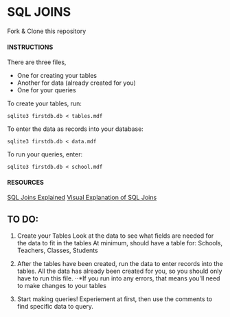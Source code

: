 # SQL JOINS
Fork & Clone this repository

#### INSTRUCTIONS

There are three files,
 * One for creating your tables
 * Another for data (already created for you)
 * One for your queries


To create your tables, run:

	sqlite3 firstdb.db < tables.mdf

To enter the data as records into your database:

    sqlite3 firstdb.db < data.mdf

To run your queries, enter:

	sqlite3 firstdb.db < school.mdf


#### RESOURCES 
[SQL Joins Explained](http://www.sql-join.com/)
[Visual Explanation of SQL Joins](http://blog.codinghorror.com/a-visual-explanation-of-sql-joins/)


## TO DO:

1. Create your Tables
Look at the data to see what fields are needed for the data to fit in the tables At minimum, should have a table for: Schools, Teachers, Classes, Students

2. After the tables have been created, run the data to enter records into the tables.  All the data has already been created for you, so you should only have to run this file. 
⋅⋅*If you run into any errors, that means you'll need to make changes to your tables

3. Start making queries! Experiement at first, then use the comments to find specific data to query. 
